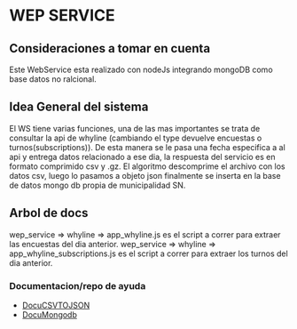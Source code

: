 # WEP SERVICE

## Consideraciones a tomar en cuenta

Este WebService esta realizado con nodeJs integrando mongoDB como base datos no ralcional.

## Idea General del sistema

El WS tiene varias funciones, una de las mas importantes se trata de consultar la api de whyline (cambiando el type devuelve encuestas o turnos(subscriptions)). De esta manera se le pasa una fecha especifica a al api y entrega datos relacionado a ese dia, la respuesta del servicio es en formato comprimido csv y .gz. El algoritmo descomprime el archivo con los datos csv, luego lo pasamos a objeto json finalmente se inserta en la base de datos mongo db propia de municipalidad SN.

## Arbol de docs

wep_service => whyline => app_whyline.js es el script a correr para extraer las encuestas del dia anterior.
wep_service => whyline => app_whyline_subscriptions.js es el script a correr para extraer los turnos del dia anterior.

### Documentacion/repo de ayuda

- [DocuCSVTOJSON](https://github.com/Keyang/node-csvtojson#from-csv-string-to-csv-row)
- [DocuMongodb](https://www.mongodb.com/docs/manual/tutorial/query-documents/)

